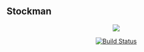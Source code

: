 ## Stockman ##

<p align="center"><img src="https://laravel.com/assets/img/components/logo-laravel.svg"></p>

<p align="center">
<a href="https://travis-ci.org/TimOgilvy/stockman.svg"><img src="https://travis-ci.org/TimOgilvy/stockman.svg?branch=master" alt="Build Status"></a>

